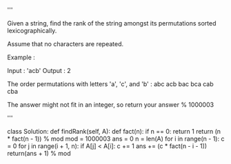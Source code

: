 '''

Given a string, find the rank of the string amongst its permutations sorted lexicographically.

Assume that no characters are repeated.

Example :

Input : 'acb'
Output : 2

The order permutations with letters 'a', 'c', and 'b' :
abc
acb
bac
bca
cab
cba

The answer might not fit in an integer, so return your answer % 1000003

'''

class Solution:
def findRank(self, A):
def fact(n):
if n == 0:
return 1
return (n * fact(n - 1)) % mod
mod = 1000003
ans = 0
n = len(A)
for i in range(n - 1):
c = 0
for j in range(i + 1, n):
if A\[j\] \< A\[i\]:
c += 1
ans += (c * fact(n - i - 1))
return(ans + 1) % mod
